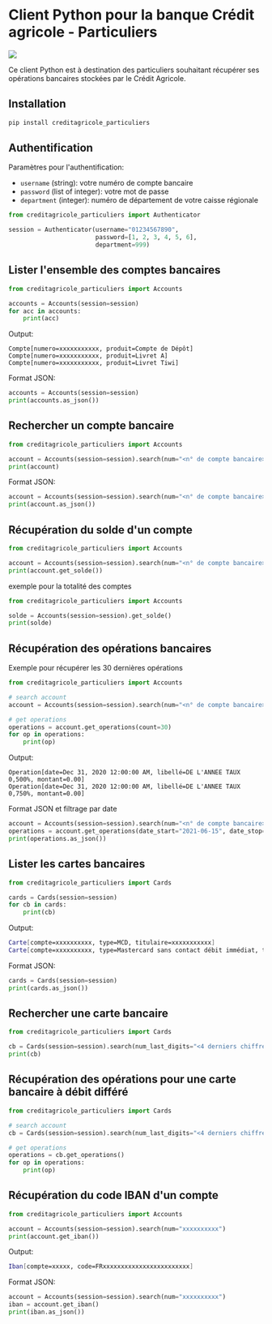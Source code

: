 # Client Python pour la banque Crédit agricole - Particuliers

![](https://github.com/dmachard/creditagricole_particuliers/workflows/Publish%20to%20PyPI/badge.svg)

Ce client Python est à destination des particuliers souhaitant récupérer ses opérations bancaires stockées par le Crédit Agricole.

## Installation

```python
pip install creditagricole_particuliers
```
  
## Authentification

Paramètres pour l'authentification:
- `username` (string): votre numéro de compte bancaire 
- `password` (list of integer): votre mot de passe
- `department` (integer): numéro de département de votre caisse régionale

```python
from creditagricole_particuliers import Authenticator

session = Authenticator(username="01234567890", 
                        password=[1, 2, 3, 4, 5, 6], 
                        department=999)
```

## Lister l'ensemble des comptes bancaires

```python
from creditagricole_particuliers import Accounts

accounts = Accounts(session=session)
for acc in accounts:
    print(acc)
```

Output:

```
Compte[numero=xxxxxxxxxxx, produit=Compte de Dépôt]
Compte[numero=xxxxxxxxxxx, produit=Livret A]
Compte[numero=xxxxxxxxxxx, produit=Livret Tiwi]
```

Format JSON:

```python
accounts = Accounts(session=session)
print(accounts.as_json())
```

## Rechercher un compte bancaire

```python
from creditagricole_particuliers import Accounts

account = Accounts(session=session).search(num="<n° de compte bancaire>")
print(account)
```

Format JSON:

```python
account = Accounts(session=session).search(num="<n° de compte bancaire>")
print(account.as_json())
```

## Récupération du solde d'un compte


```python
from creditagricole_particuliers import Accounts

account = Accounts(session=session).search(num="<n° de compte bancaire>")
print(account.get_solde())
```

exemple pour la totalité des comptes


```python
from creditagricole_particuliers import Accounts

solde = Accounts(session=session).get_solde()
print(solde)
```

## Récupération des opérations bancaires

Exemple pour récupérer les 30 dernières opérations

```python
from creditagricole_particuliers import Accounts

# search account
account = Accounts(session=session).search(num="<n° de compte bancaire>")

# get operations
operations = account.get_operations(count=30)
for op in operations:
    print(op)
```

Output:

```
Operation[date=Dec 31, 2020 12:00:00 AM, libellé=DE L'ANNEE TAUX  0,500%, montant=0.00]
Operation[date=Dec 31, 2020 12:00:00 AM, libellé=DE L'ANNEE TAUX  0,750%, montant=0.00]

```


Format JSON et filtrage par date

```python
account = Accounts(session=session).search(num="<n° de compte bancaire>")
operations = account.get_operations(date_start="2021-06-15", date_stop="2021-06-30", count=30)
print(operations.as_json())
```

## Lister les cartes bancaires

```python
from creditagricole_particuliers import Cards

cards = Cards(session=session)
for cb in cards:
    print(cb)
```

Output:

```bash
Carte[compte=xxxxxxxxxx, type=MCD, titulaire=xxxxxxxxxxx]
Carte[compte=xxxxxxxxxx, type=Mastercard sans contact débit immédiat, titulaire=xxxxxxxxxxxxx]
```

Format JSON:

```python
cards = Cards(session=session)
print(cards.as_json())
```

## Rechercher une carte bancaire

```python
from creditagricole_particuliers import Cards

cb = Cards(session=session).search(num_last_digits="<4 derniers chiffres de votre carte bancaire>")
print(cb)
```

## Récupération des opérations pour une carte bancaire à débit différé

```python
from creditagricole_particuliers import Cards

# search account
cb = Cards(session=session).search(num_last_digits="<4 derniers chiffres de votre carte bancaire>")

# get operations
operations = cb.get_operations()
for op in operations:
    print(op)
```

## Récupération du code IBAN d'un compte

```python
from creditagricole_particuliers import Accounts

account = Accounts(session=session).search(num="xxxxxxxxxx")
print(account.get_iban())
```

Output:

```bash
Iban[compte=xxxxx, code=FRxxxxxxxxxxxxxxxxxxxxxxxx]
```

Format JSON:

```python
account = Accounts(session=session).search(num="xxxxxxxxxx")
iban = account.get_iban()
print(iban.as_json())
```
